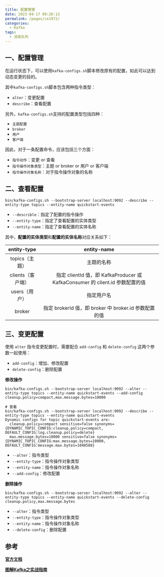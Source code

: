 ```yaml
---
title: 配置管理
date: 2023-04-17 09:26:13
permalink: /pages/ce1972/
categories:
  - Kafka
tags:
  - 消息队列
---
```

## 一、配置管理

在运行状态下，可以使用`kafka-configs.sh`脚本修改原有的配置，如此可以达到动态变更的目的。

其中`kafka-configs.sh`脚本包含两种指令类型：

- `alter`：变更配置
- `describe`：查看配置

另外，`kafka-configs.sh`支持的配置类型包括四种：

- `主题配置`
- `broker`
- `用户`
- `客户端`

因此，对于一条配置命令，应该包括三个方面：

- `指令动作`：变更 or 查看
- `指令操作对象类型`：主题 or broker or 用户 or 客户端
- `指令操作对象名称`：对于指令操作对象的名称

## 二、查看配置

```shell
bin/kafka-configs.sh --bootstrap-server localhost:9092 --describe --entity-type topics --entity-name quickstart-events
```

- `--describle`：指定了配置的指令操作
- `--entity-type`：指定了查看配置的实体类型
- `--entity-name`：指定了查看配置的实体名称

其中，**配置的实体类型**和**配置的实体名称**对应关系如下：

|  **entity-type**  |                         entity-name                          |
| :---------------: | :----------------------------------------------------------: |
|  topics（主题）   |                          主题的名称                          |
| clients（客户端） | 指定 clientId 值，即 KafkaProducer 或 KafkaConsumer 的 client.id 参数配置的值 |
|   users（用户）   |                          指定用户名                          |
|      broker       |    指定 brokerId 值，即 broker 中 broker.id 参数配置的值     |

## 三、变更配置

使用 `alter` 指令变更配置时，需要配合 `add-config` 和 `delete-config` 这两个参数一起使用：

- `add-config`：增加、修改配置
- `delete-config`：删除配置

**修改操作**

```shell
bin/kafka-configs.sh --bootstrap-server localhost:9092 --alter --entity-type topics --entity-name quickstart-events --add-config  cleanup.policy=compact,max.message.bytes=10000
```

```shell
# 查看
bin/kafka-configs.sh --bootstrap-server localhost:9092 --describe --entity-type topics --entity-name quickstart-events
Dynamic configs for topic quickstart-events are:
  cleanup.policy=compact sensitive=false synonyms={DYNAMIC_TOPIC_CONFIG:cleanup.policy=compact, DEFAULT_CONFIG:log.cleanup.policy=delete}
  max.message.bytes=10000 sensitive=false synonyms={DYNAMIC_TOPIC_CONFIG:max.message.bytes=10000, DEFAULT_CONFIG:message.max.bytes=1048588}
```

- `--alter`：指令类型
- `--entity-type`：指令操作对象类型
- `--entity-name`：指令操作对象名称
- `--add-config`：修改配置

**删除操作**

```shell
bin/kafka-configs.sh --bootstrap-server localhost:9092 --alter --entity-type topics --entity-name quickstart-events --delete-config  cleanup.policy,max.message.bytes
```

- `--alter`：指令类型
- `--entity-type`：指令操作对象类型
- `--entity-name`：指令操作对象名称
- `--delete-config`：删除配置

## **参考**

**[官方文档](https://kafka.apache.org/documentation/)**

**[图解Kafka之实战指南](https://juejin.cn/book/6844733793220165639?enter_from=search_result&utm_source=search)**

